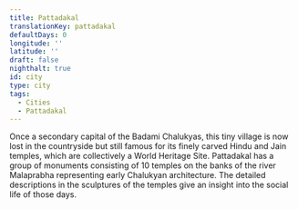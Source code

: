 ```yaml
---
title: Pattadakal
translationKey: pattadakal
defaultDays: 0
longitude: ''
latitude: ''
draft: false
nighthalt: true
id: city
type: city
tags:
  - Cities
  - Pattadakal
---
```

Once a secondary capital of the Badami Chalukyas, this tiny village is now lost in the countryside but still famous for its finely carved Hindu and Jain temples, which are collectively a World Heritage Site. Pattadakal has a group of monuments consisting of 10 temples on the banks of the river Malaprabha representing early Chalukyan architecture. The detailed descriptions in the sculptures of the temples give an insight into the social life of those days.